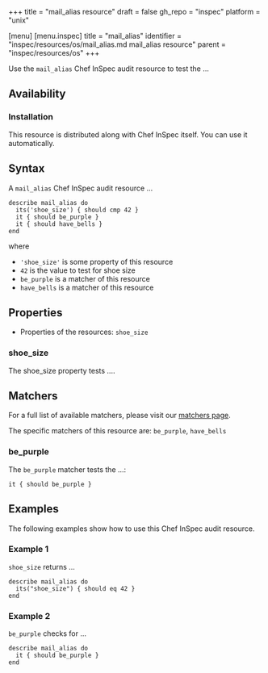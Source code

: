 +++
title = "mail_alias resource"
draft = false
gh_repo = "inspec"
platform = "unix"

[menu]
  [menu.inspec]
    title = "mail_alias"
    identifier = "inspec/resources/os/mail_alias.md mail_alias resource"
    parent = "inspec/resources/os"
+++

Use the `mail_alias` Chef InSpec audit resource to test the ...


## Availability

### Installation

This resource is distributed along with Chef InSpec itself. You can use it automatically.

## Syntax

A `mail_alias` Chef InSpec audit resource ...

    describe mail_alias do
      its('shoe_size') { should cmp 42 }
      it { should be_purple }
      it { should have_bells }
    end
where

- `'shoe_size'` is some property of this resource
- `42` is the value to test for shoe size
- `be_purple` is a matcher of this resource
- `have_bells` is a matcher of this resource

## Properties

- Properties of the resources: `shoe_size`

### shoe_size

The shoe_size property tests ....

## Matchers

For a full list of available matchers, please visit our [matchers page](https://docs.chef.io/inspec/matchers/).

The specific matchers of this resource are: `be_purple`, `have_bells`

### be_purple

The `be_purple` matcher tests the ...:

    it { should be_purple }

## Examples
The following examples show how to use this Chef InSpec audit resource.

### Example 1

`shoe_size` returns ...

    describe mail_alias do
      its("shoe_size") { should eq 42 }
    end

### Example 2

`be_purple` checks for ...

    describe mail_alias do
      it { should be_purple }
    end


